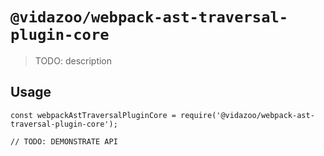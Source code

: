 # `@vidazoo/webpack-ast-traversal-plugin-core`

> TODO: description

## Usage

```
const webpackAstTraversalPluginCore = require('@vidazoo/webpack-ast-traversal-plugin-core');

// TODO: DEMONSTRATE API
```
